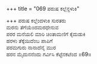 +++
title = "069 ಪರುಷ ಕಲ್ಲೆನ್ದಳುಕಿ"

+++
ಪರುಷ ಕಲ್ಲೆಂದಳುಕಿ ಸುರತರು  
ಮರನು ತೆಗೆಯೆಂದಮರಧೇನುವ  
ಪರರ ಮನೆಯಲಿ ಮಾರಿ ಚಿಂತಾಮಣಿಗೆ ಕೈದುಡುಕಿ  
ಹರಳು ತೆಕ್ಕೆಯಿದೆಂಬ ಪಾಪಿಗೆ  
ಪರಮಗುರು ನಾನಾದೆನೈ ಮುರ  
ಹರನ ಮೈದುನನೆಂದು ಗರ್ವಿಸಿ ಕೆಟ್ಟೆನಕಟೆಂದ      ॥69॥